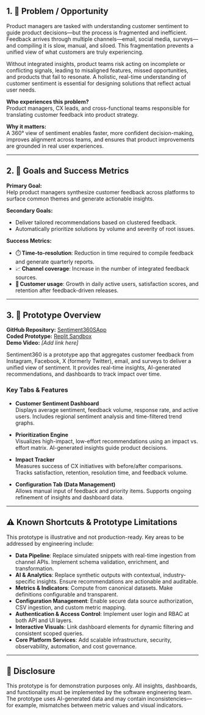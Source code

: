## 1. 🧩 Problem / Opportunity

Product managers are tasked with understanding customer sentiment to guide product decisions—but the process is fragmented and inefficient. Feedback arrives through multiple channels—email, social media, surveys—and compiling it is slow, manual, and siloed. This fragmentation prevents a unified view of what customers are truly experiencing.

Without integrated insights, product teams risk acting on incomplete or conflicting signals, leading to misaligned features, missed opportunities, and products that fail to resonate. A holistic, real-time understanding of customer sentiment is essential for designing solutions that reflect actual user needs.

**Who experiences this problem?**  
Product managers, CX leads, and cross-functional teams responsible for translating customer feedback into product strategy.

**Why it matters:**  
A 360° view of sentiment enables faster, more confident decision-making, improves alignment across teams, and ensures that product improvements are grounded in real user experiences.

---

## 2. 🎯 Goals and Success Metrics

**Primary Goal:**  
Help product managers synthesize customer feedback across platforms to surface common themes and generate actionable insights.

**Secondary Goals:**  
- Deliver tailored recommendations based on clustered feedback.  
- Automatically prioritize solutions by volume and severity of root issues.

**Success Metrics:**  
- ⏱️ **Time-to-resolution**: Reduction in time required to compile feedback and generate quarterly reports.  
- 📈 **Channel coverage**: Increase in the number of integrated feedback sources.  
- 💬 **Customer usage**: Growth in daily active users, satisfaction scores, and retention after feedback-driven releases.

---

## 3. 🧪 Prototype Overview

**GitHub Repository:** [Sentiment360SApp](https://github.com/sofiacalla/Sentiment360SApp.git)  
**Coded Prototype:** [Replit Sandbox](https://replit.com/join/ngdwjsmrgm-scallamandt)  
**Demo Video:** _[Add link here]_

Sentiment360 is a prototype app that aggregates customer feedback from Instagram, Facebook, X (formerly Twitter), email, and surveys to deliver a unified view of sentiment. It provides real-time insights, AI-generated recommendations, and dashboards to track impact over time.

### Key Tabs & Features

- **Customer Sentiment Dashboard**  
  Displays average sentiment, feedback volume, response rate, and active users. Includes regional sentiment analysis and time-filtered trend graphs.

- **Prioritization Engine**  
  Visualizes high-impact, low-effort recommendations using an impact vs. effort matrix. AI-generated insights guide product decisions.

- **Impact Tracker**  
  Measures success of CX initiatives with before/after comparisons. Tracks satisfaction, retention, resolution time, and feedback volume.

- **Configuration Tab (Data Management)**  
  Allows manual input of feedback and priority items. Supports ongoing refinement of insights and dashboard data.

---

## ⚠️ Known Shortcuts & Prototype Limitations

This prototype is illustrative and not production-ready. Key areas to be addressed by engineering include:

- **Data Pipeline**: Replace simulated snippets with real-time ingestion from channel APIs. Implement schema validation, enrichment, and transformation.
- **AI & Analytics**: Replace synthetic outputs with contextual, industry-specific insights. Ensure recommendations are actionable and auditable.
- **Metrics & Indicators**: Compute from canonical datasets. Make definitions configurable and transparent.
- **Configuration Management**: Enable secure data source authorization, CSV ingestion, and custom metric mapping.
- **Authentication & Access Control**: Implement user login and RBAC at both API and UI layers.
- **Interactive Visuals**: Link dashboard elements for dynamic filtering and consistent scoped queries.
- **Core Platform Services**: Add scalable infrastructure, security, observability, automation, and cost governance.

---

## 📣 Disclosure

This prototype is for demonstration purposes only. All insights, dashboards, and functionality must be implemented by the software engineering team. The prototype uses AI-generated data and may contain inconsistencies—for example, mismatches between metric values and visual indicators.


